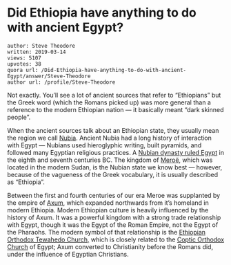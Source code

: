 # Did Ethiopia have anything to do with ancient Egypt?

	author: Steve Theodore
	written: 2019-03-14
	views: 5107
	upvotes: 38
	quora url: /Did-Ethiopia-have-anything-to-do-with-ancient-Egypt/answer/Steve-Theodore
	author url: /profile/Steve-Theodore


Not exactly. You’ll see a lot of ancient sources that refer to “Ethiopians” but the Greek word (which the Romans picked up) was more general than a reference to the modern Ethiopian nation — it basically meant “dark skinned people”.

When the ancient sources talk about an Ethiopian state, they usually mean the region we call [Nubia](https://en.wikipedia.org/wiki/Nubia). Ancient Nubia had a long history of interaction with Egypt — Nubians used hieroglyphic writing, built pyramids, and followed many Egyptian religious practices. A [Nubian dynasty ruled Egypt](https://en.wikipedia.org/wiki/Twenty-fifth_Dynasty_of_Egypt) in the eighth and seventh centuries BC. The kingdom of [Meroë](https://en.wikipedia.org/wiki/Mero%C3%AB), which was located in the modern Sudan, is the Nubian state we know best — however, because of the vagueness of the Greek vocabulary, it is usually described as “Ethiopia”.

Between the first and fourth centuries of our era Meroe was supplanted by the empire of [Axum](https://en.wikipedia.org/wiki/Axum), which expanded northwards from it’s homeland in modern Ethiopia. Modern Ethiopian culture is heavily influenced by the history of Axum. It was a powerful kingdom with a strong trade relationship with Egypt, though it was the Egypt of the Roman Empire, not the Egypt of the Pharaohs. The modern symbol of that relationship is the [Ethiopian Orthodox Tewahedo Church,](https://en.wikipedia.org/wiki/Ethiopian_Orthodox_Tewahedo_Church) which is closely related to the [Coptic Orthodox Church](https://en.wikipedia.org/wiki/Coptic_Orthodox_Church_of_Alexandria) of Egypt; Axum converted to Christianity before the Romans did, under the influence of Egyptian Christians.

